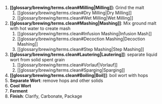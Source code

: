 1. **[[glossary/brewing/terms.clean#Milling|Milling]]:** Grind the malt
	1. [[glossary/brewing/terms.clean#Dry Milling|Dry Milling]]
	2. [[glossary/brewing/terms.clean#Wet Milling|Wet Milling]]
2. **[[glossary/brewing/terms.clean#Mashing|Mashing]]**: Mix ground malt with hot water to create mash
	1. [[glossary/brewing/terms.clean#Infusion Mashing|Infusion Mash]]
	2. [[glossary/brewing/terms.clean#Decoction Mashing|Decoction Mashing]]
	3. [[glossary/brewing/terms.clean#Step Mashing|Step Mashing]]
3. **[[glossary/brewing/terms.clean#Lautering|Lautering]]**: separate liquid wort from solid spent grain
	1. [[glossary/brewing/terms.clean#Vorlauf|Vorlauf]]
	2. [[glossary/brewing/terms.clean#Sparging|Sparging]]
4. **[[glossary/brewing/terms.clean#Boiling|Boil]]**: boil wort with hops
5. **Separate Wort**: remove hops and other solids
6. **Cool Wort**
7. **Ferment**
8. **Finish**: Clarify, Carbonate, Package